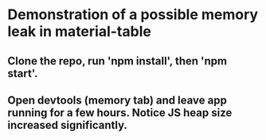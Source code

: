 # Demonstration of a possible memory leak in material-table

## Clone the repo, run 'npm install', then 'npm start'.
## Open devtools (memory tab) and leave app running for a few hours. Notice JS heap size increased significantly. 